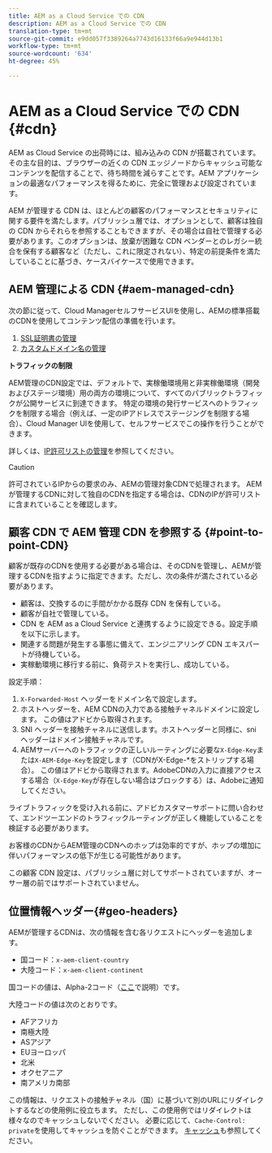 ```yaml
---
title: AEM as a Cloud Service での CDN
description: AEM as a Cloud Service での CDN
translation-type: tm+mt
source-git-commit: e9dd057f3389264a7743d16133f66a9e944d13b1
workflow-type: tm+mt
source-wordcount: '634'
ht-degree: 45%

---
```



# AEM as a Cloud Service での CDN {#cdn}

AEM as Cloud Service の出荷時には、組み込みの CDN が搭載されています。その主な目的は、ブラウザーの近くの CDN エッジノードからキャッシュ可能なコンテンツを配信することで、待ち時間を減らすことです。AEM アプリケーションの最適なパフォーマンスを得るために、完全に管理および設定されています。

AEM が管理する CDN は、ほとんどの顧客のパフォーマンスとセキュリティに関する要件を満たします。パブリッシュ層では、オプションとして、顧客は独自の CDN からそれらを参照することもできますが、その場合は自社で管理する必要があります。このオプションは、放棄が困難な CDN ベンダーとのレガシー統合を保有する顧客など（ただし、これに限定されない）、特定の前提条件を満たしていることに基づき、ケースバイケースで使用できます。

## AEM 管理による CDN {#aem-managed-cdn}

次の節に従って、Cloud ManagerセルフサービスUIを使用し、AEMの標準搭載のCDNを使用してコンテンツ配信の準備を行います。

1. [SSL証明書の管理](/help/implementing/cloud-manager/managing-ssl-certifications/introduction.md)
1. [カスタムドメイン名の管理](/help/implementing/cloud-manager/custom-domain-names/introduction.md)

**トラフィックの制限**

AEM管理のCDN設定では、デフォルトで、実稼働環境用と非実稼働環境（開発およびステージ環境）用の両方の環境について、すべてのパブリックトラフィックが公開サービスに到達できます。 特定の環境の発行サービスへのトラフィックを制限する場合（例えば、一定のIPアドレスでステージングを制限する場合）、Cloud Manager UIを使用して、セルフサービスでこの操作を行うことができます。

詳しくは、[IP許可リストの管理](/help/implementing/cloud-manager/ip-allow-lists/introduction.md)を参照してください。

>[!CAUTION]
>
>許可されているIPからの要求のみ、AEMの管理対象CDNで処理されます。 AEMが管理するCDNに対して独自のCDNを指定する場合は、CDNのIPが許可リストに含まれていることを確認します。

## 顧客 CDN で AEM 管理 CDN を参照する {#point-to-point-CDN}

顧客が既存のCDNを使用する必要がある場合は、そのCDNを管理し、AEMが管理するCDNを指すように指定できます。ただし、次の条件が満たされている必要があります。

* 顧客は、交換するのに手間がかかる既存 CDN を保有している。
* 顧客が自社で管理している。
* CDN を AEM as a Cloud Service と連携するように設定できる。設定手順を以下に示します。
* 関連する問題が発生する事態に備えて、エンジニアリング CDN エキスパートが待機している。
* 実稼動環境に移行する前に、負荷テストを実行し、成功している。

設定手順：

1. `X-Forwarded-Host` ヘッダーをドメイン名で設定します。
1. ホストヘッダーを、AEM CDNの入力である接触チャネルドメインに設定します。 この値はアドビから取得されます。
1. SNI ヘッダーを接触チャネルに送信します。ホストヘッダーと同様に、sni ヘッダーはドメイン接触チャネルです。
1. AEMサーバーへのトラフィックの正しいルーティングに必要な`X-Edge-Key`または`X-AEM-Edge-Key`を設定します（CDNがX-Edge-*をストリップする場合）。 この値はアドビから取得されます。AdobeCDNの入力に直接アクセスする場合（`X-Edge-Key`が存在しない場合はブロックする）は、Adobeに通知してください。

ライブトラフィックを受け入れる前に、アドビカスタマーサポートに問い合わせて、エンドツーエンドのトラフィックルーティングが正しく機能していることを検証する必要があります。

お客様のCDNからAEM管理のCDNへのホップは効率的ですが、ホップの増加に伴いパフォーマンスの低下が生じる可能性があります。

この顧客 CDN 設定は、パブリッシュ層に対してサポートされていますが、オーサー層の前ではサポートされていません。

## 位置情報ヘッダー{#geo-headers}

AEMが管理するCDNは、次の情報を含む各リクエストにヘッダーを追加します。

* 国コード：`x-aem-client-country`
* 大陸コード：`x-aem-client-continent`

国コードの値は、Alpha-2コード（[ここ](https://en.wikipedia.org/wiki/ISO_3166-1)で説明）です。

大陸コードの値は次のとおりです。

* AFアフリカ
* 南極大陸
* ASアジア
* EUヨーロッパ
* 北米
* オクセアニア
* 南アメリカ南部

この情報は、リクエストの接触チャネル（国）に基づいて別のURLにリダイレクトするなどの使用例に役立ちます。 ただし、この使用例ではリダイレクトは様々なのでキャッシュしないでください。 必要に応じて、`Cache-Control: private`を使用してキャッシュを防ぐことができます。 [キャッシュ](/help/implementing/dispatcher/caching.md#html-text)も参照してください。
